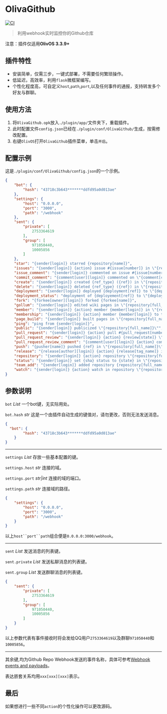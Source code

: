 OlivaGithub
===========
[![CI](https://github.com/HsiangNianian/OlivaGithub/actions/workflows/ci.yml/badge.svg)](https://github.com/HsiangNianian/OlivaGithub/actions/workflows/ci.yml)
> 利用webhook实时监控你的Github仓库

注意：插件仅适用**OlivOS 3.3.9+**

插件特性
-------
- 安装简单，仅需三步，一键式部署，不需要任何繁琐操作。
- 低延迟，高效率，利用`flask`微框架编写。
- 个性化程度高，可自定义`host`,`path`,`port`,以及任何事件的通报，支持转发多个好友与群聊。

使用方法
-------
1. 将`OlivaGithub.opk`放入`./plugin/app/`文件夹下，重载插件。
2. 此时配置文件`config.json`已经在`./plugin/conf/OlivaGithub/`生成，按需修改配置。
3. 右键`OlivOS`打开`OlivaGithub`插件菜单，单击`开启`。

配置示例
-------
这是`./plugin/conf/OlivaGithub/config.json`的一个示例。
```json
{
    "bot": {
        "hash": "43718c3b643*******ddfd95a0d013ae"
    },
    "settings": {
        "host": "0.0.0.0",
        "port": "3000",
        "path": "/webhook"
    },
    "sent": {
        "private": [
            2753364619
        ],
        "group": [
            971050440,
            10005856
        ]
    },
    "star": "{sender[login]} starred {repository[name]}",
    "issues": "{sender[login]} {action} issue #{issue[number]} in \"{repository[full_name]}\"",
    "issue_comment": "{sender[login]} commented on issue #{issue[number]} in \"{repository[full_name]}\"\n",
    "commit_comment": "{comment[user][login]} commented on \"{comment[commit_id]}\" in \"{repository[full_name]}\"",
    "create": "{sender[login]} created {ref_type} ({ref}) in \"{repository[full_name]}\"",
    "delete": "{sender[login]} deleted {ref_type} ({ref}) in \"{repository[full_name]}\"",
    "deployment": "{sender[login]} deployed {deployment[ref]} to \"{deployment[environment]}\" in \"{repository[full_name]}\"",
    "deployment_status": "deployment of {deployement[ref]} to \"{deployment[environment]}\" \"{deployment_status[state]}\" in \"{repository[full_name]}\"",
    "fork": "{forkee[owner][login]} forked {forkee[name]}",
    "gollum": "{sender[login]} edited wiki pages in \"{repository[full_name]}\"",
    "member": "{sender[login]} {action} member {member[login]} in \"{repository[full_name]}\"",
    "membership": "{sender[login]} {action} member {member[login]} to team \"{team[name]} in {repository[full_name]}\"",
    "page_build": "{sender[login]} built pages in \"{repository[full_name]}\"",
    "ping": "ping from {sender[login]}",
    "public": "{sender[login]} publicized \"{repository[full_name]}\"",
    "pull_request": "{sender[login]} {action} pull #{pull_request[number]} in \"{repository[full_name]}\"",
    "pull_request_review": "{sender[login]} {action} {review[state]} \"review on pull #{pull_request[number]} in \"{repository[full_name]}\"",
    "pull_request_review_comment": "{comment[user][login]} {action} comment \"on pull #{pull_request[number]} in \"{repository[full_name]}\"",
    "push": "{pusher[name]} pushed {ref} in \"{repository[full_name]}\"",
    "release": "{release[author][login]} {action} {release[tag_name]} in \"{repository[full_name]}\"",
    "repository": "{sender[login]} {action} repository \"{repository[full_name]}\"",
    "status": "{sender[login]} set {sha} status to {state} in \"{repository[full_name]}\"",
    "team_add": "{sender[login]} added repository {repository[full_name]} to team \"{team[name]}\"",
    "watch": "{sender[login]} {action} watch in repository \"{repository[full_name]}\""
}
```

参数说明
-------
`bot` _List_ 一个bot键，无实际用处。

`bot.hash` _str_ 这是一个由插件自动生成的键值对，请勿更改，否则无法发送消息。
```json
{
  "bot": {
        "hash": "43718c3b643*******ddfd95a0d013ae"
    }
}
```

-------

`settings` _List_ 存放一些基本配置的键。

`settings.host` _str_ 连接的域。

`settings.port` _str|int_ 连接的域的端口。

`settings.path` _str_ 连接域的路径。
```json
{
    "settings": {
        "host": "0.0.0.0",
        "port": "3000",
        "path": "/webhook"
    }
}
```
以上`host``port``path`组合便是`0.0.0.0:3000/webhook`。

-------

`sent` _List_ 发送消息的列表键。

`sent.private` _List_ 发送私聊消息的列表键。

`sent.group` _List_ 发送群聊消息的列表键。
```json
{
    "sent": {
        "private": [
            2753364619
        ],
        "group": [
            971050440,
            10005856
        ]
    }
}
```
以上参数代表有事件接收时将会发给QQ用户`2753364619`以及群聊`971050440`和`10005856`。

-------

其余键,均为Github Repo Webhook发送的事件名称，具体可参考[Webhook events and payloads](https://docs.github.com/zh/webhooks-and-events/webhooks/webhook-events-and-payloads)。

表达嵌套关系均用`xxx[xxx][xxx]`表示。

最后
----
如果想进行一些不同`action`的个性化操作可以更改源码。
